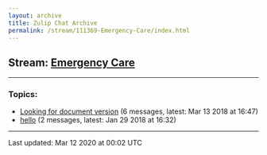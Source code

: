 ```yaml
---
layout: archive
title: Zulip Chat Archive
permalink: /stream/111369-Emergency-Care/index.html
---
```


## Stream: [Emergency Care](https://hl7webmaster.github.io/zulip-hl7-org/stream/111369-Emergency-Care/index.html)
---

### Topics:

* [Looking for document version](topic/Looking.20for.20document.20version.html) (6 messages, latest: Mar 13 2018 at 16:47)
* [hello](topic/hello.html) (2 messages, latest: Jan 29 2018 at 16:32)

<hr><p>Last updated: Mar 12 2020 at 00:02 UTC</p>